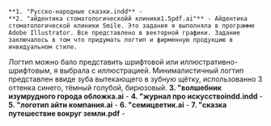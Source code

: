     **1. "Русско-народные сказки.indd** - 
    **2. "айдентика стоматологическойй клиники1.5pdf.ai"** - Айдентика стоматологической клиники Smile. Это задания я выполняла в программе Adobe Illustrator. Все представлено в векторной графики. Задание заключалось в том что придумать логтип и фирменную продукцию в инвидуальном стиле.
Логтип можно бало представить шрифтовой или иллюстративно-шрифтовым, я выбрала с иллюстрацией. Минималистичный логтип представлен ввиде зуба вытекающего в зубную щётку, использованно 3 оттенка синего, тёмный голубой, бирюзовый.
    **3. "волшебник изумрудного города обложка.ai** -
**4. "журнал про искусствоindd.indd** -
**5. "логотип айти компания.ai** -
**6. "семицветик.ai** -
**7. "сказка путешествие вокруг земли.pdf** -
